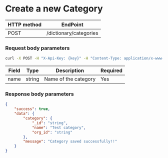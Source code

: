 # Create a new Category

| **HTTP method** | **EndPoint** |
| --- | --- |
| POST | /dictionary/categories |

### **Request body parameters**

```bash
curl -X POST -H "X-Api-Key: {key}" -H "Content-Type: application/x-www-form-urlencoded" -H "Cache-Control: no-cache" -d 'name=Entertainment' "http://api.vnative.com/dictionary/categories
```

| Field | Type | Description | Required |
| --- | --- | --- | --- |
| name | string | Name of the category | Yes |

### **Response body parameters**

```json
{
    "success": true,
    "data": {
        "category": {
            "_id": "string",
            "name": "Test category",
            "org_id": "string"
        },
        "message": "Category saved successfully!!"
    }
}
```



